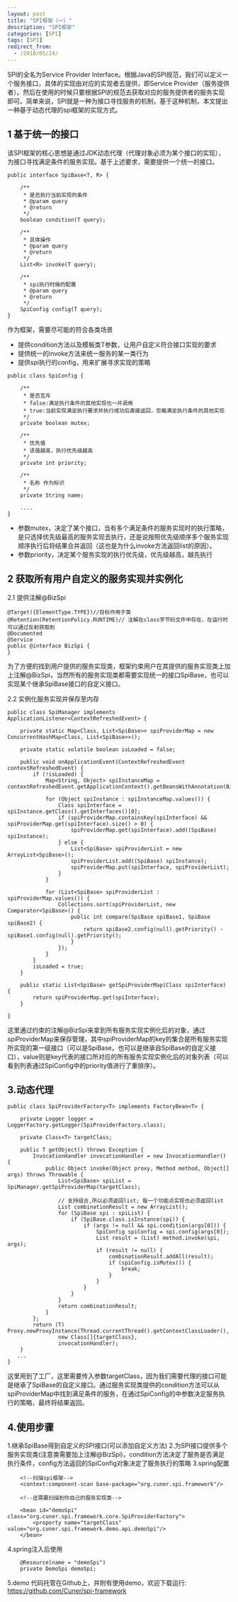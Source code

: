 ```yaml
---
layout: post
title: "SPI框架（一）"
description: "SPI框架"
categories: [SPI]
tags: [SPI]
redirect_from:
  - /2018/05/24/
---
```

SPI的全名为Service Provider Interface。根据Java的SPI规范，我们可以定义一个服务接口，具体的实现由对应的实现者去提供，即Service Provider（服务提供者）。然后在使用的时候只要根据SPI的规范去获取对应的服务提供者的服务实现即可。简单来说，SPI就是一种为接口寻找服务的机制，基于这种机制，本文提出一种基于动态代理的spi框架的实现方式。

## 1 基于统一的接口
该SPI框架的核心思想是通过JDK动态代理（代理对象必须为某个接口的实现），为接口寻找满足条件的服务实现。基于上述要求，需要提供一个统一的接口。
```
public interface SpiBase<T, R> {

    /**
     * 是否执行当前实现的条件
     * @param query
     * @return
     */
    boolean condition(T query);

    /**
     * 具体操作
     * @param query
     * @return
     */
    List<R> invoke(T query);

    /**
     * spi执行时候的配置
     * @param query
     * @return
     */
    SpiConfig config(T query);
}
```

作为框架，需要尽可能的符合各类场景
- 提供condition方法以及模板类T参数，让用户自定义符合接口实现的要求
- 提供统一的invoke方法来统一服务的某一类行为
- 提供spi执行的config，用来扩展寻求实现的策略

```
public class SpiConfig {

    /**
     * 是否互斥
     * false:满足执行条件的其他实现也一并调用
     * true:当前实现满足执行要求并执行成功后直接返回，忽略满足执行条件的其他实现
     */
    private boolean mutex;

    /**
     * 优先值
     * 该值越高，执行优先级越高
     */
    private int priority;

    /**
     * 名称 作为标识
     */
    private String name;
    
    ....
}
```

- 参数mutex，决定了某个接口，当有多个满足条件的服务实现时的执行策略，是只选择优先级最高的服务实现去执行，还是说按照优先级顺序多个服务实现顺序执行后将结果合并返回（这也是为什么invoke方法返回list的原因）。
- 参数priority，决定某个服务实现的执行优先级，优先级越高，越先执行

## 2 获取所有用户自定义的服务实现并实例化

2.1 提供注解@BizSpi
```
@Target({ElementType.TYPE})//目标作用于类
@Retention(RetentionPolicy.RUNTIME)// 注解在class字节码文件中存在，在运行时可以通过反射获取到
@Documented
@Service
public @interface BizSpi {
}
```

为了方便的找到用户提供的服务实现类，框架约束用户在其提供的服务实现类上加上注解@BizSpi，当然所有的服务实现类都需要实现统一的接口SpiBase，也可以实现某个继承SpiBase接口的自定义接口。

2.2 实例化服务实现并保存至内存
```
public class SpiManager implements ApplicationListener<ContextRefreshedEvent> {

    private static Map<Class, List<SpiBase>> spiProviderMap = new ConcurrentHashMap<Class, List<SpiBase>>();

    private static volatile boolean isLoaded = false;

    public void onApplicationEvent(ContextRefreshedEvent contextRefreshedEvent) {
        if (!isLoaded) {
            Map<String, Object> spiInstanceMap = contextRefreshedEvent.getApplicationContext().getBeansWithAnnotation(BizSpi.class);

            for (Object spiInstance : spiInstanceMap.values()) {
                Class spiInterface = spiInstance.getClass().getInterfaces()[0];
                if (spiProviderMap.containsKey(spiInterface) && spiProviderMap.get(spiInterface).size() > 0) {
                    spiProviderMap.get(spiInterface).add((SpiBase) spiInstance);
                } else {
                    List<SpiBase> spiProviderList = new ArrayList<SpiBase>();
                    spiProviderList.add((SpiBase) spiInstance);
                    spiProviderMap.put(spiInterface, spiProviderList);
                }
            }

            for (List<SpiBase> spiProviderList : spiProviderMap.values()) {
                Collections.sort(spiProviderList, new Comparator<SpiBase>() {
                    public int compare(SpiBase spiBase1, SpiBase spiBase2) {
                        return spiBase2.config(null).getPriority() - spiBase1.config(null).getPriority();
                    }
                });
            }
        }
        isLoaded = true;
    }

    public static List<SpiBase> getSpiProviderMap(Class spiInterface) {
        return spiProviderMap.get(spiInterface);
    }

}
```

这里通过约束的注解@BizSpi来拿到所有服务实现实例化后的对象，通过spiProviderMap来保存管理，其中spiProviderMap的key的集合是所有服务实现所实现的第一级接口（可以是SpiBase，也可以是继承自SpiBase的自定义接口），value则是key代表的接口所对应的所有服务实现实例化后的对象列表（可以看到列表通过SpiConfig中的priority值进行了重排序）。

## 3.动态代理
```
public class SpiProviderFactory<T> implements FactoryBean<T> {

    private Logger logger = LoggerFactory.getLogger(SpiProviderFactory.class);

    private Class<T> targetClass;

    public T getObject() throws Exception {
        InvocationHandler invocationHandler = new InvocationHandler() {
            public Object invoke(Object proxy, Method method, Object[] args) throws Throwable {
                List<SpiBase> spiList = SpiManager.getSpiProviderMap(targetClass);

                // 支持组合,所以必须返回list; 每一个功能点实现也必须返回list
                List combinationResult = new ArrayList();
                for (SpiBase spi : spiList) {
                    if (SpiBase.class.isInstance(spi)) {
                        if (args != null && spi.condition(args[0])) {
                            SpiConfig spiConfig = spi.config(args[0]);
                            List result = (List) method.invoke(spi, args);
                            if (result != null) {
                                combinationResult.addAll(result);
                                if (spiConfig.isMutex()) {
                                    break;
                                }
                            }
                        }
                    }
                }
                return combinationResult;
            }
        };
        return (T) Proxy.newProxyInstance(Thread.currentThread().getContextClassLoader(),
                new Class[]{targetClass},
                invocationHandler);
    }
   ...
}
```

这里用到了工厂，这里需要传入参数targetClass，因为我们需要代理的接口可能是继承了SpiBase的自定义接口。通过服务实现类提供的condition方法可以从spiProviderMap中找到满足条件的服务，在通过SpiConfig的中参数决定服务执行的策略，最终将结果返回。

## 4.使用步骤
1.继承SpiBase得到自定义的SPI接口(可以添加自定义方法)
2.为SPI接口提供多个服务实现类(注意类需要加上注解@BizSpi)，condition方法决定了服务是否满足执行条件，config方法返回的SpiConfig对象决定了服务执行的策略
3.spring配置
```
    <!--扫描spi框架-->
    <context:component-scan base-package="org.cuner.spi.framework"/>

    <!--还需要扫描到你自己的服务实现类-->
    
    <bean id="demoSpi" class="org.cuner.spi.framework.core.SpiProviderFactory">
        <property name="targetClass" value="org.cuner.spi.framework.demo.api.demoSpi"/>
    </bean>
```
4.spring注入后使用
```
    @Resource(name = "demoSpi")
    private DemoSpi demoSpi;
```

5.demo
代码托管在Github上，并附有使用demo，欢迎下载运行: https://github.com/Cuner/spi-framework